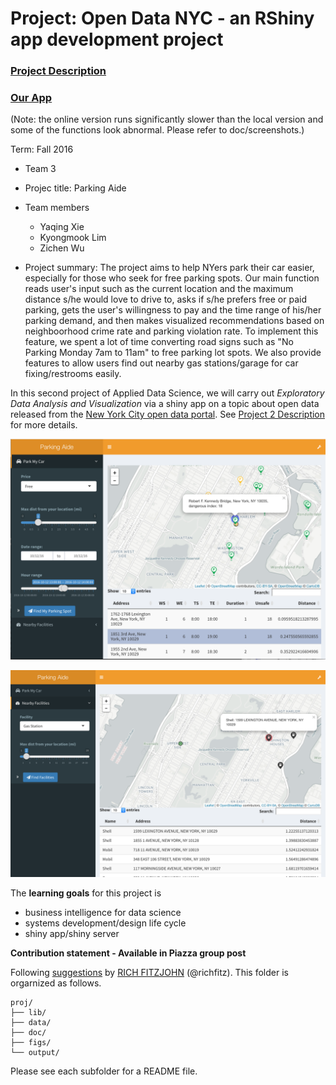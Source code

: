 # Project: Open Data NYC - an RShiny app development project
### [Project Description](doc/project2_desc.md)

### [Our App](https://yaqing-xie.shinyapps.io/fall2016-proj2-grp3/)
(Note: the online version runs significantly slower than the local version and some of the functions look abnormal. Please refer to doc/screenshots.)

Term: Fall 2016

+ Team 3
+ Projec title: Parking Aide
+ Team members
	+ Yaqing Xie
	+ Kyongmook Lim
	+ Zichen Wu
	
+ Project summary: The project aims to help NYers park their car easier, especially for those who seek for free parking spots. Our main function reads user's input such as the current location and the maximum distance s/he would love to drive to, asks if s/he prefers free or paid parking, gets the user's willingness to pay and the time range of his/her parking demand, and then makes visualized recommendations based on neighboorhood crime rate and parking violation rate. To implement this feature, we spent a lot of time converting road signs such as "No Parking Monday 7am to 11am" to free parking lot spots. We also provide features to allow users find out nearby gas stations/garage for car fixing/restrooms easily.

In this second project of Applied Data Science, we will carry out *Exploratory Data Analysis and Visualization* via a shiny app on a topic about open data released from the [New York City open data portal](https://nycopendata.socrata.com/). See [Project 2 Description](doc/project2_desc.md) for more details.  


![screenshot](doc/screenshot_free_parking.png)

![screenshot](doc/screenshot_gas_station.png)

The **learning goals** for this project is 
- business intelligence for data science
- systems development/design life cycle
- shiny app/shiny server
	
**Contribution statement - Available in Piazza group post**

Following [suggestions](http://nicercode.github.io/blog/2013-04-05-projects/) by [RICH FITZJOHN](http://nicercode.github.io/about/#Team) (@richfitz). This folder is orgarnized as follows.

```
proj/
├── lib/
├── data/
├── doc/
├── figs/
└── output/
```

Please see each subfolder for a README file.

